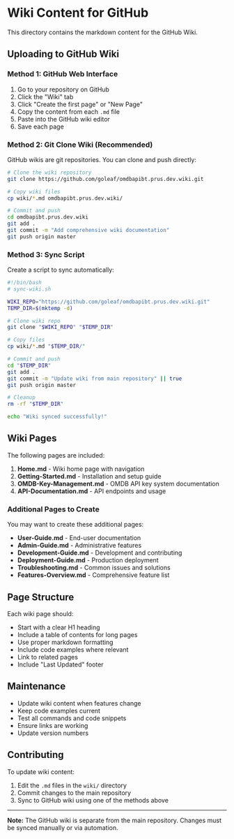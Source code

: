 # Wiki Content for GitHub

This directory contains the markdown content for the GitHub Wiki.

## Uploading to GitHub Wiki

### Method 1: GitHub Web Interface

1. Go to your repository on GitHub
2. Click the "Wiki" tab
3. Click "Create the first page" or "New Page"
4. Copy the content from each `.md` file
5. Paste into the GitHub wiki editor
6. Save each page

### Method 2: Git Clone Wiki (Recommended)

GitHub wikis are git repositories. You can clone and push directly:

```bash
# Clone the wiki repository
git clone https://github.com/goleaf/omdbapibt.prus.dev.wiki.git

# Copy wiki files
cp wiki/*.md omdbapibt.prus.dev.wiki/

# Commit and push
cd omdbapibt.prus.dev.wiki
git add .
git commit -m "Add comprehensive wiki documentation"
git push origin master
```

### Method 3: Sync Script

Create a script to sync automatically:

```bash
#!/bin/bash
# sync-wiki.sh

WIKI_REPO="https://github.com/goleaf/omdbapibt.prus.dev.wiki.git"
TEMP_DIR=$(mktemp -d)

# Clone wiki repo
git clone "$WIKI_REPO" "$TEMP_DIR"

# Copy files
cp wiki/*.md "$TEMP_DIR/"

# Commit and push
cd "$TEMP_DIR"
git add .
git commit -m "Update wiki from main repository" || true
git push origin master

# Cleanup
rm -rf "$TEMP_DIR"

echo "Wiki synced successfully!"
```

## Wiki Pages

The following pages are included:

1. **Home.md** - Wiki home page with navigation
2. **Getting-Started.md** - Installation and setup guide
3. **OMDB-Key-Management.md** - OMDB API key system documentation
4. **API-Documentation.md** - API endpoints and usage

### Additional Pages to Create

You may want to create these additional pages:

- **User-Guide.md** - End-user documentation
- **Admin-Guide.md** - Administrative features
- **Development-Guide.md** - Development and contributing
- **Deployment-Guide.md** - Production deployment
- **Troubleshooting.md** - Common issues and solutions
- **Features-Overview.md** - Comprehensive feature list

## Page Structure

Each wiki page should:

- Start with a clear H1 heading
- Include a table of contents for long pages
- Use proper markdown formatting
- Include code examples where relevant
- Link to related pages
- Include "Last Updated" footer

## Maintenance

- Update wiki content when features change
- Keep code examples current
- Test all commands and code snippets
- Ensure links are working
- Update version numbers

## Contributing

To update wiki content:

1. Edit the `.md` files in the `wiki/` directory
2. Commit changes to the main repository
3. Sync to GitHub wiki using one of the methods above

---

**Note:** The GitHub wiki is separate from the main repository. Changes must be synced manually or via automation.

